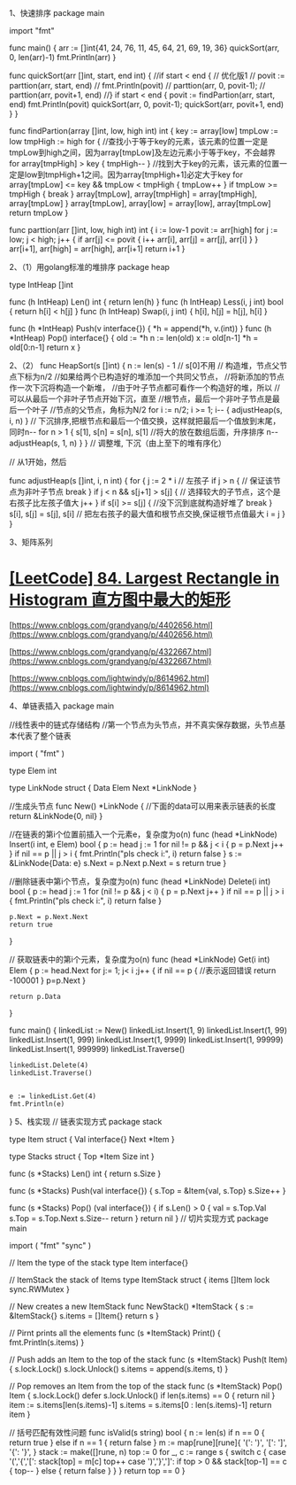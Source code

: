 1、快速排序
package main

import "fmt"

func main() {
 arr := []int{41, 24, 76, 11, 45, 64, 21, 69, 19, 36}
 quickSort(arr, 0, len(arr)-1)
 fmt.Println(arr)
}

func quickSort(arr []int, start, end int) {
 //if start < end { // 优化版1
 // povit := parttion(arr, start, end)
 // fmt.Println(povit)
 // parttion(arr, 0, povit-1);
 // parttion(arr, povit+1, end)
 //}
 if start < end {
 povit := findPartion(arr, start, end)
 fmt.Println(povit)
 quickSort(arr, 0, povit-1);
 quickSort(arr, povit+1, end)
 }
}

func findPartion(array []int, low, high int) int {
 key := array[low]
 tmpLow := low
 tmpHigh := high
 for {
 //查找小于等于key的元素，该元素的位置一定是tmpLow到high之间，因为array[tmpLow]及左边元素小于等于key，不会越界
 for array[tmpHigh] > key {
 tmpHigh--
 }
 //找到大于key的元素，该元素的位置一定是low到tmpHigh+1之间。因为array[tmpHigh+1]必定大于key
 for array[tmpLow] <= key && tmpLow < tmpHigh {
 tmpLow++
 }
 if tmpLow >= tmpHigh {
 break
 }
 array[tmpLow], array[tmpHigh] = array[tmpHigh], array[tmpLow]
 }
 array[tmpLow], array[low] = array[low], array[tmpLow]
 return tmpLow
}

func parttion(arr []int, low, high int) int {
 i := low-1
 povit := arr[high]
 for j := low; j < high; j++ {
 if arr[j] <= povit {
 i++
 arr[i], arr[j] = arr[j], arr[i]
 }
 }
 arr[i+1], arr[high] = arr[high], arr[i+1]
 return i+1
}

2、（1）用golang标准的堆排序
package heap

type IntHeap []int

func (h IntHeap) Len() int {
 return len(h)
}
func (h IntHeap) Less(i, j int) bool {
 return h[i] < h[j]
}
func (h IntHeap) Swap(i, j int) {
 h[i], h[j] = h[j], h[i]
}

func (h *IntHeap) Push(v interface{}) {
 *h = append(*h, v.(int))
}
func (h *IntHeap) Pop() interface{} {
 old := *h
 n := len(old)
 x := old[n-1]
 *h = old[0:n-1]
 return x
}

2、（2）
func HeapSort(s []int) {
 n := len(s) - 1 // s[0]不用
 // 构造堆，节点父节点下标为n/2
 //如果给两个已构造好的堆添加一个共同父节点，
 //将新添加的节点作一次下沉将构造一个新堆，
 //由于叶子节点都可看作一个构造好的堆，所以
 //可以从最后一个非叶子节点开始下沉，直至
 //根节点，最后一个非叶子节点是最后一个叶子
 //节点的父节点，角标为N/2
 for i := n/2; i >= 1; i-- {
 adjustHeap(s, i, n)
 }
 // 下沉排序,把根节点和最后一个值交换，这样就把最后一个值放到末尾，同时n--
 for n > 1 {
 s[1], s[n] = s[n], s[1] //将大的放在数组后面，升序排序
 n--
 adjustHeap(s, 1, n)
 }
}
// 调整堆, 下沉（由上至下的堆有序化）

// 从1开始，然后

func adjustHeap(s []int, i, n int) {
 for {
 j := 2 * i // 左孩子
 if j > n { // 保证该节点为非叶子节点
 break
 }
 if j < n && s[j+1] > s[j] { // 选择较大的子节点，这个是右孩子比左孩子值大
 j++
 }
 if s[i] >= s[j] { //没下沉到底就构造好堆了
 break
 }
 s[i], s[j] = s[j], s[i] // 把左右孩子的最大值和根节点交换,保证根节点值最大
 i = j
 }
}

3、矩阵系列

# [[LeetCode] 84. Largest Rectangle in Histogram 直方图中最大的矩形](https://www.cnblogs.com/grandyang/p/4322653.html)

[https://www.cnblogs.com/grandyang/p/4402656.html](https://www.cnblogs.com/grandyang/p/4402656.html)

[https://www.cnblogs.com/grandyang/p/4322667.html](https://www.cnblogs.com/grandyang/p/4322667.html)

[https://www.cnblogs.com/lightwindy/p/8614962.html](https://www.cnblogs.com/lightwindy/p/8614962.html)

4、单链表插入
package main

//线性表中的链式存储结构
//第一个节点为头节点，并不真实保存数据，头节点基本代表了整个链表

import (
    "fmt"
)

type Elem int

type LinkNode struct {
    Data Elem
    Next *LinkNode
}

//生成头节点
func New() *LinkNode {
    //下面的data可以用来表示链表的长度
    return &LinkNode{0, nil}
}

//在链表的第i个位置前插入一个元素e，复杂度为o(n)
func (head *LinkNode) Insert(i int, e Elem) bool {
    p := head
    j := 1
    for nil != p && j < i {
        p = p.Next
        j++
    }
    if nil == p || j > i {
        fmt.Println("pls check i:", i)
        return false
    }
    s := &LinkNode{Data: e}
    s.Next = p.Next
    p.Next = s
    return true
}

//删除链表中第i个节点，复杂度为o(n)
func (head *LinkNode) Delete(i int) bool  {
    p := head
    j := 1
    for (nil != p && j < i) {
        p = p.Next
        j++
    }
    if nil == p || j > i {
        fmt.Println("pls check i:", i)
        return false
    }

    p.Next = p.Next.Next
    return true
}

// 获取链表中的第i个元素，复杂度为o(n)
func (head *LinkNode) Get(i int) Elem  {
    p := head.Next
    for j:= 1; j< i ;j++  {
        if nil == p {
            //表示返回错误
            return -100001
        }
        p=p.Next
    }

    return p.Data
}

func main() {
    linkedList := New()
    linkedList.Insert(1, 9)
    linkedList.Insert(1, 99)
    linkedList.Insert(1, 999)
    linkedList.Insert(1, 9999)
    linkedList.Insert(1, 99999)
    linkedList.Insert(1, 999999)
    linkedList.Traverse()

    linkedList.Delete(4)
    linkedList.Traverse()


    e := linkedList.Get(4)
    fmt.Println(e)
}
5、栈实现
// 链表实现方式
package stack

type Item struct {
	Val interface{}
	Next *Item
}

type Stacks struct {
	Top *Item
	Size int
}

func (s *Stacks) Len() int {
	return s.Size
}

func (s *Stacks) Push(val interface{}) {
	s.Top = &Item{val, s.Top}
	s.Size++
}

func (s *Stacks) Pop() (val interface{}) {
	if s.Len() > 0 {
		val = s.Top.Val
		s.Top = s.Top.Next
		s.Size--
		return
	}
	return nil
}
// 切片实现方式
package main

import (
	"fmt"
	"sync"
)

// Item the type of the stack
type Item interface{}

// ItemStack the stack of Items
type ItemStack struct {
	items []Item
	lock  sync.RWMutex
}

// New creates a new ItemStack
func NewStack() *ItemStack {
	s := &ItemStack{}
	s.items = []Item{}
	return s
}

// Pirnt prints all the elements
func (s *ItemStack) Print() {
	fmt.Println(s.items)
}

// Push adds an Item to the top of the stack
func (s *ItemStack) Push(t Item) {
	s.lock.Lock()
	s.lock.Unlock()
	s.items = append(s.items, t)
}

// Pop removes an Item from the top of the stack
func (s *ItemStack) Pop() Item {
	s.lock.Lock()
	defer s.lock.Unlock()
	if len(s.items) == 0 {
		return nil
	}
	item := s.items[len(s.items)-1]
	s.items = s.items[0 : len(s.items)-1]
	return item
}

// 括号匹配有效性问题
func isValid(s string) bool {
    n := len(s)
    if n == 0 {
        return true
    } else if n == 1 {
        return false
    }
    m := map[rune][rune]{
        '(': ')',
        '[': ']',
        '{': '}',
    }
    stack := make([]rune, n)
    top := 0
    for _, c := range s {
        switch c {
            case '(','{','[':
                stack[top] = m[c]
                top++
            case ')','}',']':
                if top > 0 && stack[top-1] == c {
                    top--
                } else {
                    return false
                }
        }
    }
    return top == 0
}

